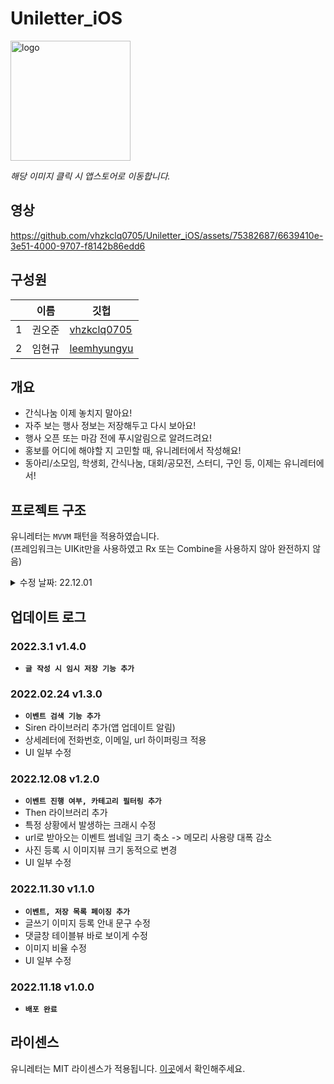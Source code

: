 # Uniletter_iOS

<a href="https://apps.apple.com/kr/app/%EC%9C%A0%EB%8B%88%EB%A0%88%ED%84%B0/id6444344639"><img width="192" alt="logo" src="https://user-images.githubusercontent.com/75382687/176232693-a045051f-e9ae-40a5-a24a-3690a81f5b11.png"></a>

_해당 이미지 클릭 시 앱스토어로 이동합니다._

## 영상

https://github.com/vhzkclq0705/Uniletter_iOS/assets/75382687/6639410e-3e51-4000-9707-f8142b86edd6


## 구성원

||이름|깃헙|
|---|---|---|
|1|권오준|<a href=https://github.com/vhzkclq0705> vhzkclq0705 </a>|
|2|임현규|<a href=https://github.com/leemhyungyu> leemhyungyu </a>|

## 개요

- 간식나눔 이제 놓치지 말아요!
- 자주 보는 행사 정보는 저장해두고 다시 보아요!
- 행사 오픈 또는 마감 전에 푸시알림으로 알려드려요!
- 홍보를 어디에 해야할 지 고민할 때, 유니레터에서 작성해요!
- 동아리/소모임, 학생회, 간식나눔, 대회/공모전, 스터디, 구인 등, 이제는 유니레터에서!

## 프로젝트 구조

유니레터는 `MVVM` 패턴을 적용하였습니다.   
(프레임워크는 UIKit만을 사용하였고 Rx 또는 Combine을 사용하지 않아 완전하지 않음)

<details>
  <summary> 수정 날짜: 22.12.01 </summary>
  <div markdown="0">

### Uniletter

> Supporting Files
>> Info.plist와 소셜 로그인, 푸시 알림 등을 위한 Entity 파일

> Resources
>> 이미지, 아이콘을 위한 Assets

> Sources
>> Managers
>>> 로그인 관련 파일들.

>> Presentation
>>> 여러 화면의 View, ViewController, ViewModel 파일들

>> CustomView
>>> 여러 화면에서 쓰이는 Costom View, ViewController 파일들

>> Utilities
>>> 유틸리티(Custom Enum, DateFormatter 등) 파일들

>> Model
>>> 다양한 Model 구조체 파일들

>> Networking
>>> 네트워킹 파일들

>> Extensions
>>> 다양한 class의 확장 파일들

>> AppDelegate

>> SceneDelegate

  </div>
</details>

## 업데이트 로그

### 2022.3.1 v1.4.0
- <b>`글 작성 시 임시 저장 기능 추가`</b>

### 2022.02.24 v1.3.0
- <b>`이벤트 검색 기능 추가`</b>
- Siren 라이브러리 추가(앱 업데이트 알림)
- 상세레터에 전화번호, 이메일, url 하이퍼링크 적용
- UI 일부 수정

### 2022.12.08 v1.2.0
- <b>`이벤트 진행 여부, 카테고리 필터링 추가`</b>
- Then 라이브러리 추가
- 특정 상황에서 발생하는 크래시 수정
- url로 받아오는 이벤트 썸네일 크기 축소 -> 메모리 사용량 대폭 감소
- 사진 등록 시 이미지뷰 크기 동적으로 변경
- UI 일부 수정


### 2022.11.30 v1.1.0
- <b>`이벤트, 저장 목록 페이징 추가`</b>
- 글쓰기 이미지 등록 안내 문구 수정
- 댓글창 테이블뷰 바로 보이게 수정
- 이미지 비율 수정
- UI 일부 수정

### 2022.11.18 v1.0.0
- <b>`배포 완료`</b>

## 라이센스
유니레터는 MIT 라이센스가 적용됩니다. [이곳](/LICENSE)에서 확인해주세요.
